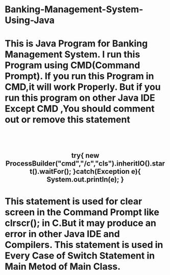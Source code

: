 # Banking-Management-System-Using-Java
<h1>This is Java Program for Banking Management System.
I run this Program using CMD(Command Prompt).
If you run this Program in CMD,it will work Properly.
But if you run this program on other Java IDE Except CMD ,You should comment out or remove this statement</h1>
<br><br><center><h2>try{
			new ProcessBuilder("cmd","/c","cls").inheritIO().start().waitFor();
		}catch(Exception e){
			System.out.println(e);
		}</h2></center>
  <h1>This statement is used for clear screen in the Command Prompt like clrscr(); in C.But it may produce an error in other Java IDE and Compilers.
  This statement is used in Every Case of Switch Statement in Main Metod of Main Class.</h1>
